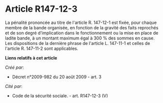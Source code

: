 # Article R147-12-3

La pénalité prononcée au titre de l'article R. 147-12-1 est fixée, pour chaque membre de la bande organisée, en fonction de
la gravité des faits reprochés et de son degré d'implication dans le fonctionnement ou la mise en place de ladite bande, à un
montant maximum égal à 300 % des sommes en cause. Les dispositions de la dernière phrase de l'article L. 147-11-1 et celles
de l'article R. 147-11-2 sont applicables.

**Liens relatifs à cet article**

_Créé par_:

  - Décret n°2009-982 du 20 août 2009 - art. 3

_Cité par_:

  - Code de la sécurité sociale. - art. R147-12-3 (V)
